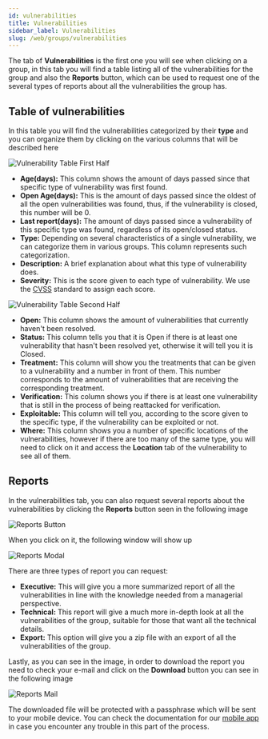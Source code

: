 ```yaml
---
id: vulnerabilities
title: Vulnerabilities
sidebar_label: Vulnerabilities
slug: /web/groups/vulnerabilities
---
```


The tab of **Vulnerabilities** is the first one you will see when clicking on a
group, in this tab you will find a table listing all of the vulnerabilities
for the group and also the **Reports** button, which can be used to request one
of the several types of reports about all the vulnerabilities the group has.

## Table of vulnerabilities

In this table you will find the vulnerabilities categorized by their **type** and
you can organize them by clicking on the various columns that will be described here

![Vulnerability Table First Half](/img/web/groups/vulnerabilities/vulns_table_1h.png)

- **Age(days):** This column shows the amount of days passed since that specific
type of vulnerability was first found.
- **Open Age(days):** This is the amount of days passed since the oldest of all the
open vulnerabilities was found, thus, if the vulnerability is closed, this number
will be 0.
- **Last report(days):** The amount of days passed since a vulnerability of this
specific type was found, regardless of its open/closed status.
- **Type:** Depending on several characteristics of a single vulnerability, we can
categorize them in various groups. This column represents such categorization.
- **Description:** A brief explanation about what this type of vulnerability does.
- **Severity:** This is the score given to each type of vulnerability. We use the
[CVSS](/web/glossary/#cvss "Common Vulnerability Scoring System") standard to assign
each score.

![Vulnerability Table Second Half](/img/web/groups/vulnerabilities/vulns_table_2h.png)

- **Open:** This column shows the amount of vulnerabilities that currently haven't
been resolved.
- **Status:** This column tells you that it is Open if there is at least one
vulnerability that hasn't been resolved yet, otherwise it will tell you it is
Closed.
- **Treatment:** This column will show you the treatments that can be given to a
vulnerability and a number in front of them. This number corresponds to the
amount of vulnerabilities that are receiving the corresponding treatment.
- **Verification:** This column shows you if there is at least one vulnerability
that is still in the process of being reattacked for verification.
- **Exploitable:** This column will tell you, according to the score given to
the specific type, if the vulnerability can be exploited or not.
- **Where:** This column shows you a number of specific locations of the
vulnerabilities, however if there are too many of the same type, you will need
to click on it and access the **Location** tab of the vulnerability to see
all of them.

## Reports

In the vulnerabilities tab, you can also request several reports about the
vulnerabilities by clicking the **Reports** button seen in the following image

![Reports Button](/img/web/groups/vulnerabilities/reports_button.png)

When you click on it, the following window will show up

![Reports Modal](/img/web/groups/vulnerabilities/reports_modal.png)

There are three types of report you can request:

- **Executive:** This will give you a more summarized report of all the
vulnerabilities in line with the knowledge needed from a managerial
perspective.
- **Technical:** This report will give a much more in-depth look at all the
vulnerabilities of the group, suitable for those that want all the
technical details.
- **Export:** This option will give you a zip file with an export of all
the vulnerabilities of the group.

Lastly, as you can see in the image, in order to download the report you need
to check your e-mail and click on the **Download** button you can see in the
following image

![Reports Mail](/img/web/groups/vulnerabilities/reports_mail.png)

The downloaded file will be protected with a passphrase which will be sent to
your mobile device. You can check the documentation for our
[mobile app](/web/groups/vulnerabilities#reports) in case you encounter any
trouble in this part of the process.
